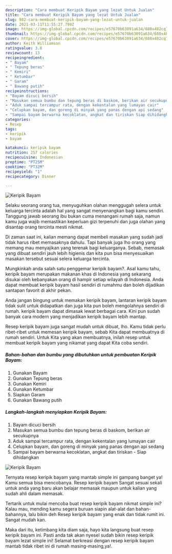 ```yaml
---
description: "Cara membuat Keripik Bayam yang lezat Untuk Jualan"
title: "Cara membuat Keripik Bayam yang lezat Untuk Jualan"
slug: 982-cara-membuat-keripik-bayam-yang-lezat-untuk-jualan
date: 2021-03-11T11:55:27.799Z
image: https://img-global.cpcdn.com/recipes/e57670b63091a634/680x482cq70/keripik-bayam-foto-resep-utama.jpg
thumbnail: https://img-global.cpcdn.com/recipes/e57670b63091a634/680x482cq70/keripik-bayam-foto-resep-utama.jpg
cover: https://img-global.cpcdn.com/recipes/e57670b63091a634/680x482cq70/keripik-bayam-foto-resep-utama.jpg
author: Keith Williamson
ratingvalue: 3.8
reviewcount: 13
recipeingredient:
- " Bayam"
- " Tepung beras"
- " Kemiri"
- " Ketumbar"
- " Garam"
- " Bawang putih"
recipeinstructions:
- "Bayam dicuci bersih"
- "Masukan semua bumbu dan tepung beras di baskom, berikan air secukupnya"
- "Aduk sampai tercampur rata, dengan kekentalan yang lumayan cair"
- "Celupkan bayam, dan goreng di minyak yang panas dengan api sedang"
- "Sampai bayam berwarna kecoklatan, angkat dan tiriskan Siap dihidangkan"
categories:
- Resep
tags:
- keripik
- bayam

katakunci: keripik bayam 
nutrition: 257 calories
recipecuisine: Indonesian
preptime: "PT25M"
cooktime: "PT32M"
recipeyield: "1"
recipecategory: Dinner

---
```



![Keripik Bayam](https://img-global.cpcdn.com/recipes/e57670b63091a634/680x482cq70/keripik-bayam-foto-resep-utama.jpg)

Selaku seorang orang tua, menyuguhkan olahan menggugah selera untuk keluarga tercinta adalah hal yang sangat menyenangkan bagi kamu sendiri. Tanggung jawab seorang ibu bukan cuma menangani rumah saja, namun kamu juga wajib memastikan keperluan gizi terpenuhi dan juga olahan yang disantap orang tercinta mesti nikmat.

Di zaman  saat ini, kalian memang dapat membeli masakan yang sudah jadi tidak harus ribet memasaknya dahulu. Tapi banyak juga lho orang yang memang mau menyajikan yang terenak bagi keluarganya. Sebab, memasak yang dibuat sendiri jauh lebih higienis dan kita pun bisa menyesuaikan masakan tersebut sesuai selera keluarga tercinta. 



Mungkinkah anda salah satu penggemar keripik bayam?. Asal kamu tahu, keripik bayam merupakan makanan khas di Indonesia yang sekarang disukai oleh kebanyakan orang di hampir setiap wilayah di Indonesia. Anda dapat membuat keripik bayam hasil sendiri di rumahmu dan boleh dijadikan santapan favorit di akhir pekan.

Anda jangan bingung untuk memakan keripik bayam, lantaran keripik bayam tidak sulit untuk didapatkan dan juga kita pun boleh mengolahnya sendiri di rumah. keripik bayam dapat dimasak lewat berbagai cara. Kini pun sudah banyak cara modern yang menjadikan keripik bayam lebih mantap.

Resep keripik bayam juga sangat mudah untuk dibuat, lho. Kamu tidak perlu ribet-ribet untuk memesan keripik bayam, sebab Kita dapat membuatnya di rumah sendiri. Untuk Kita yang akan membuatnya, inilah resep untuk membuat keripik bayam yang nikamat yang dapat Kita coba sendiri.

<!--inarticleads1-->

##### Bahan-bahan dan bumbu yang dibutuhkan untuk pembuatan Keripik Bayam:

1. Gunakan  Bayam
1. Gunakan  Tepung beras
1. Gunakan  Kemiri
1. Gunakan  Ketumbar
1. Siapkan  Garam
1. Gunakan  Bawang putih




<!--inarticleads2-->

##### Langkah-langkah menyiapkan Keripik Bayam:

1. Bayam dicuci bersih
1. Masukan semua bumbu dan tepung beras di baskom, berikan air secukupnya
1. Aduk sampai tercampur rata, dengan kekentalan yang lumayan cair
1. Celupkan bayam, dan goreng di minyak yang panas dengan api sedang
1. Sampai bayam berwarna kecoklatan, angkat dan tiriskan - Siap dihidangkan
<img src="https://img-global.cpcdn.com/steps/1d71cc46ad7865f2/160x128cq70/keripik-bayam-langkah-memasak-5-foto.jpg" alt="Keripik Bayam">



Ternyata resep keripik bayam yang mantab simple ini gampang banget ya! Kamu semua bisa mencobanya. Resep keripik bayam Sangat sesuai sekali untuk anda yang baru akan belajar memasak maupun untuk kalian yang sudah ahli dalam memasak.

Tertarik untuk mulai mencoba buat resep keripik bayam nikmat simple ini? Kalau mau, mending kamu segera buruan siapin alat-alat dan bahan-bahannya, lalu bikin deh Resep keripik bayam yang enak dan tidak rumit ini. Sangat mudah kan. 

Maka dari itu, ketimbang kita diam saja, hayo kita langsung buat resep keripik bayam ini. Pasti anda tak akan nyesel sudah bikin resep keripik bayam lezat simple ini! Selamat berkreasi dengan resep keripik bayam mantab tidak ribet ini di rumah masing-masing,ya!.

